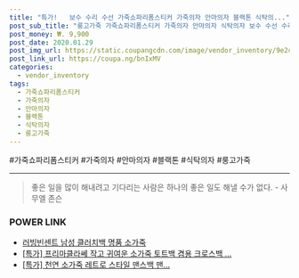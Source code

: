 ```yaml
--- 
title: "특가!   보수 수리 수선 가죽쇼파리폼스티커 가죽의자 안마의자 블랙톤 식탁의..." 
post_sub_title: "룽고가죽 가죽쇼파리폼스티커 가죽의자 안마의자 식탁의자 보수 수선 수리, 블랙톤" 
post_money: ₩. 9,900 
post_date: 2020.01.29 
post_img_url: https://static.coupangcdn.com/image/vendor_inventory/9e2c/a7e7f650a4a2b8d797696b13f60a4db50d9f16f2aa6b5198a19ac6b57ef0.jpg 
post_link_url: https://coupa.ng/bnIxMV 
categories: 
  - vendor_inventory 
tags: 
  - 가죽쇼파리폼스티커 
  - 가죽의자 
  - 안마의자 
  - 블랙톤 
  - 식탁의자 
  - 룽고가죽 
--- 
```

  #가죽쇼파리폼스티커 #가죽의자 #안마의자 #블랙톤 #식탁의자 #룽고가죽 
<hr> 

> 좋은 일을 많이 해내려고 기다리는 사람은 하나의 좋은 일도 해낼 수가 없다. - 사무엘 존슨 


### POWER LINK

* <a href="https://blog.naver.com/fasyy4321/221786660511" target="_blank">러빙빈센트 남성 클러치백 명품 소가죽</a>
* <a href="https://blog.naver.com/sakai111/221790893215" target="_blank">[특가] 프리마클라쎄 작고 귀여운 소가죽 토트백 겸용 크로스백 ...</a>
* <a href="https://blog.naver.com/sakai111/221789510272" target="_blank">[특가] 천연 소가죽 레트로 스타일 맨스백 맨...</a>
